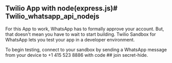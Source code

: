 ## Twilio App with node(express.js)# Twilio_whatsapp_api_nodejs

For this App to work, WhatsApp has to formally approve your account. But, that doesn't mean you have to wait to start building. Twilio Sandbox for WhatsApp lets you test your app in a developer environment.

To begin testing, connect to your sandbox by sending a WhatsApp message from your device to +1 415 523 8886 with code ## join secret-hide.


